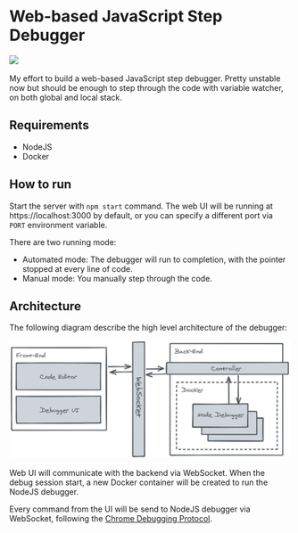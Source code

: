 # Web-based JavaScript Step Debugger

![](screnshot.png)

My effort to build a web-based JavaScript step debugger. Pretty unstable now but should be enough to step through the code with variable watcher, on both global and local stack.

## Requirements

- NodeJS
- Docker

## How to run

Start the server with `npm start` command. The web UI will be running at https://localhost:3000 by default, or you can specify a different port via `PORT` environment variable.

There are two running mode:

- Automated mode: The debugger will run to completion, with the pointer stopped at every line of code.
- Manual mode: You manually step through the code.

## Architecture

The following diagram describe the high level architecture of the debugger:

![](web-debugger-architecture.png)

Web UI will communicate with the backend via WebSocket. When the debug session start, a new Docker container will be created to run the NodeJS debugger.

Every command from the UI will be send to NodeJS debugger via WebSocket, following the [Chrome Debugging Protocol](https://chromedevtools.github.io/devtools-protocol/).
